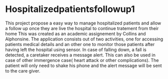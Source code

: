 # Hospitalizedpatientsfollowup1
This project propose a easy way to manage hospitalized patients and allow a follow up once they are live the hospital to continue tratement from their home
This was created as an academic assignement by Collins and Alphonsine.
The application consists out of two activities, one for accessing patients medical details and an other one to monitor those patients after having left the hospital using sensor.
In case of falling down, a fall is detected, a caretaker receives a message alert. 
This can also be used in case of other immergence case( heart attack or other complications).
The patient will only need to shake his phone and the alert message will be sent to the care giver.
